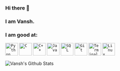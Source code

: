 ### Hi there 👋
### I am Vansh.

<!--
**Vansh-Arora/Vansh-Arora** is a ✨ _special_ ✨ repository because its `README.md` (this file) appears on your GitHub profile.

Here are some ideas to get you started:

- 🔭 I’m currently working on ...
- 🌱 I’m currently learning ...
- 👯 I’m looking to collaborate on ...
- 🤔 I’m looking for help with ...
- 💬 Ask me about ...
- 📫 How to reach me: ...
- 😄 Pronouns: ...
- ⚡ Fun fact: ...
-->

### I am good at:
<code><img width="40px" src="https://img.icons8.com/color/2x/python.png" title="Python"/></code>
<code><img width="40px" src="https://img.icons8.com/color/2x/c-programming.png" title="C"/></code>
<code><img width="40px" src="https://img.icons8.com/color/2x/c-plus-plus-logo.png" title="C++"/></code>
<code><img width="40px" src="https://img.icons8.com/color/2x/java-coffee-cup-logo.png" title="Java"/></code>
<code><img width="40px" src="https://img.icons8.com/color/2x/sql.png" title="SQL"/></code>
<code><img width="40px" src="https://img.icons8.com/color/2x/git.png" title="Git"/></code>
<code><img width="40px" src="https://img.icons8.com/fluent/96/console.png" title="Terminal"/></code>
<code><img width="40px" src="https://img.icons8.com/color/2x/linux.png" title="Linux"/></code>

![Vansh's Github Stats](https://github-readme-stats.vercel.app/api?username=Vansh-Arora&show_icons=true&bg_color=204886,3967A2,204886&title_color=091441&text_color=ffffff&icon_color=091441)
